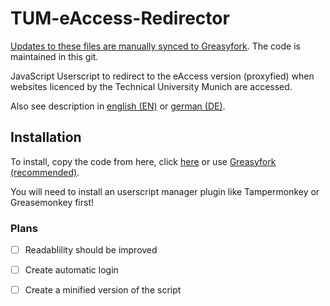 # TUM-eAccess-Redirector
[Updates to these files are manually synced to Greasyfork](https://greasyfork.org/scripts/21778). The code is maintained in this git.

JavaScript Userscript to redirect to the eAccess version (proxyfied) when websites licenced by the Technical University Munich are accessed.

Also see description in [english (EN)](description_en.md) or [german (DE)](description_de.md).

## Installation
To install, copy the code from here, click [here](https://raw.githubusercontent.com/zsewa/TUM-eAccess-Redirector/master/TUMeR.user.js) or use [Greasyfork (recommended)](https://greasyfork.org/scripts/21778).

You will need to install an userscript manager plugin like Tampermonkey or Greasemonkey first!

### Plans
- [ ] Readablility should be improved
- [ ] Create automatic login
- [ ] Create a minified version of the script


